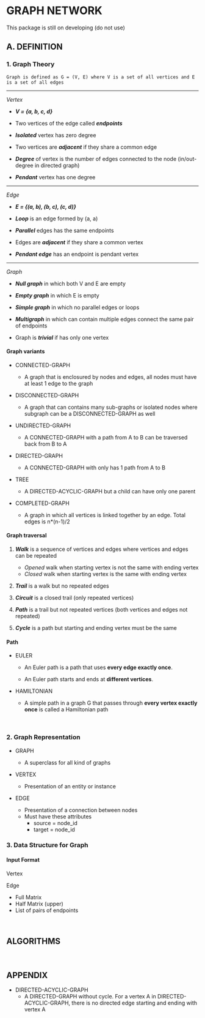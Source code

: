 # **GRAPH NETWORK**

This package is still on developing (do not use)


## **A. DEFINITION**
### **1. Graph Theory**
    Graph is defined as G = (V, E) where V is a set of all vertices and E is a set of all edges

---
*Vertex*

- ***V = {a, b, c, d}***

- Two vertices of the edge called ***endpoints***

- ***Isolated*** vertex has zero degree

- Two vertices are ***adjacent*** if they share a common edge

- ***Degree*** of vertex is the number of edges connected to the node (in/out-degree in directed graph)

- ***Pendant*** vertex has one degree 


---
*Edge*

- ***E = {(a, b), (b, c), (c, d)}***

- ***Loop*** is an edge formed by (a, a)

- ***Parallel*** edges has the same endpoints

- Edges are ***adjacent*** if they share a common vertex

- ***Pendant edge*** has an endpoint is pendant vertex

---

*Graph*

- ***Null graph*** in which both V and E are empty

- ***Empty graph*** in which E is empty

- ***Simple graph*** in which no parallel edges or loops

- ***Multigraph*** in which can contain multiple edges connect the same pair of endpoints

- Graph is ***trivial*** if has only one vertex


#### Graph variants
- CONNECTED-GRAPH
    - A graph that is enclosured by nodes and edges, all nodes must have at least 1 edge to the graph

- DISCONNECTED-GRAPH
    - A graph that can contains many sub-graphs or isolated nodes where subgraph can be a DISCONNECTED-GRAPH as well

- UNDIRECTED-GRAPH
    - A CONNECTED-GRAPH with a path from A to B can be traversed back from B to A

- DIRECTED-GRAPH
    - A CONNECTED-GRAPH with only has 1 path from A to B

- TREE
    - A DIRECTED-ACYCLIC-GRAPH but a child can have only one parent

- COMPLETED-GRAPH
    - A graph in which all vertices is linked together by an edge. Total edges is n*(n-1)/2


#### Graph traversal

1. ***Walk*** is a sequence of vertices and edges where vertices and edges can be repeated

    * *Opened* walk when starting vertex is not the same with ending vertex
    * *Closed* walk when starting vertex is the same with ending vertex

2. ***Trail*** is a walk but no repeated edges

3. ***Circuit*** is a closed trail (only repeated vertices)

4. ***Path*** is a trail but not repeated vertices (both vertices and edges not  repeated)

5. ***Cycle*** is a path but starting and ending vertex must be the same

#### Path

- EULER 

    - An Euler path is a path that uses **every edge exactly once**.

    - An Euler path starts and ends at **different vertices**.

- HAMILTONIAN

    - A simple path in a graph G that passes through **every vertex exactly once** is called a Hamiltonian path

<br>

### **2. Graph Representation**
- GRAPH
    - A superclass for all kind of graphs

- VERTEX 
    - Presentation of an entity or instance 

- EDGE
    - Presentation of a connection between nodes
    - Must have these attributes
        - source = node_id
        - target = node_id

### **3. Data Structure for Graph**
#### Input Format

Vertex


Edge
- Full Matrix
- Half Matrix (upper)
- List of pairs of endpoints


<br>

## **ALGORITHMS**



<br>

## **APPENDIX**
- DIRECTED-ACYCLIC-GRAPH
    - A DIRECTED-GRAPH without cycle. For a vertex A in DIRECTED-ACYCLIC-GRAPH, there is no directed edge starting and ending with vertex A

